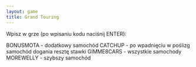 ```yaml
---
layout: game
title: Grand Touring
---
```


Wpisz w grze (po wpisaniu kodu naciśnij ENTER):

BONUSMOTA 	- dodatkowy samochód
CATCHUP 	- po wpadnięciu w poślizg samochód dogania 
resztę stawki
GIMME8CARS 	- wszystkie samochody
MOREWELLY 	- szybszy samochód
